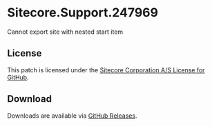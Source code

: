 # Sitecore.Support.247969
Cannot export site with nested start item

## License  
This patch is licensed under the [Sitecore Corporation A/S License for GitHub](https://github.com/sitecoresupport/Sitecore.Support.247969/blob/master/LICENSE).  

## Download  
Downloads are available via [GitHub Releases](https://github.com/sitecoresupport/Sitecore.Support.247969/releases).  
